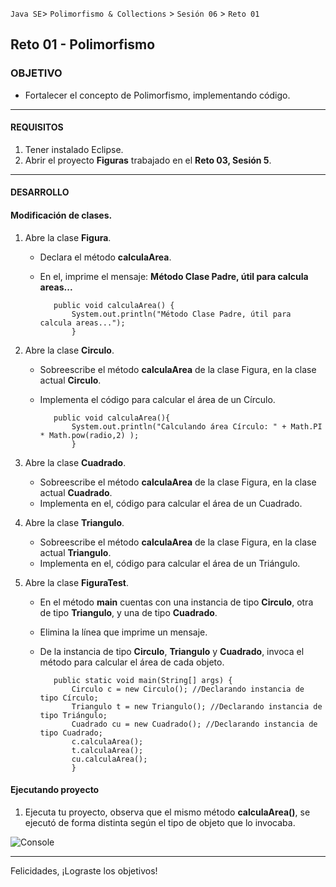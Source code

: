 
`Java SE`> `Polimorfismo & Collections` > `Sesión 06` > `Reto 01`

## Reto 01 - Polimorfismo

### OBJETIVO

- Fortalecer el concepto de Polimorfismo, implementando código.

<hr>

#### REQUISITOS

1. Tener instalado Eclipse.
3. Abrir el proyecto <b>Figuras</b> trabajado en el <b>Reto 03, Sesión 5</b>.

<hr>

#### DESARROLLO
   
#### Modificación de clases.

1. Abre la clase <b>Figura</b>.

   - Declara el método <b>calculaArea</b>.
   - En el, imprime el mensaje: <b>Método Clase Padre, útil para calcula areas...</b>
  
  			public void calculaArea() {
				System.out.println("Método Clase Padre, útil para calcula areas...");
				}

2. Abre la clase <b>Circulo</b>.

   - Sobreescribe el método <b>calculaArea</b> de la clase Figura, en la clase actual <b>Circulo</b>.
   - Implementa el código para calcular el área de un Círculo.
   
   			public void calculaArea(){
				System.out.println("Calculando área Círculo: " + Math.PI * Math.pow(radio,2) );
				}  
		
3. Abre la clase <b>Cuadrado</b>.

   - Sobreescribe el método <b>calculaArea</b> de la clase Figura, en la clase actual <b>Cuadrado</b>.
   - Implementa en el, código para calcular el área de un Cuadrado.
      		 
4. Abre la clase <b>Triangulo</b>.

   - Sobreescribe el método <b>calculaArea</b> de la clase Figura, en la clase actual <b>Triangulo</b>.
   - Implementa en el, código para calcular el área de un Triángulo.
   
5. Abre la clase <b>FiguraTest</b>.

   - En el método <b>main</b> cuentas con una instancia de tipo <b>Circulo</b>, otra de tipo <b>Triangulo</b>, y una de tipo <b>Cuadrado</b>.
   - Elimina la línea que imprime un mensaje.
   - De la instancia de tipo <b>Circulo</b>, <b>Triangulo</b> y <b>Cuadrado</b>, invoca el método para calcular el área de cada objeto.
  
  			public static void main(String[] args) {
				Circulo c = new Circulo(); //Declarando instancia de tipo Círculo;
				Triangulo t = new Triangulo(); //Declarando instancia de tipo Triángulo;
				Cuadrado cu = new Cuadrado(); //Declarando instancia de tipo Cuadrado;
				c.calculaArea();
				t.calculaArea();	
				cu.calculaArea();
				}
   
#### Ejecutando proyecto

1. Ejecuta tu proyecto, observa que el mismo método <b>calculaArea()</b>, se ejecutó de forma distinta según el tipo de objeto que lo invocaba.

![Console](https://user-images.githubusercontent.com/56565204/67805076-e0ab5600-fa55-11e9-831d-957afc6302b5.png)

<hr>

Felicidades, ¡Lograste los objetivos!
